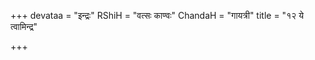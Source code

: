 +++
devataa = "इन्द्रः"
RShiH = "वत्सः काण्वः"
ChandaH = "गायत्री"
title = "१२ ये त्वामिन्द्र"

+++
